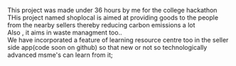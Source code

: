 This project was made under 36 hours by me for the college hackathon
<br>
THis project named shoplocal is aimed at providing goods to the people from the nearby sellers thereby reducing carbon emissions a lot
<br>
Also , it aims in waste managment too..
<br>
We have incorporated a feature of learning resource centre too in the seller side app(code soon on github) so that new or not so technologically advanced msme's can learn from it;
